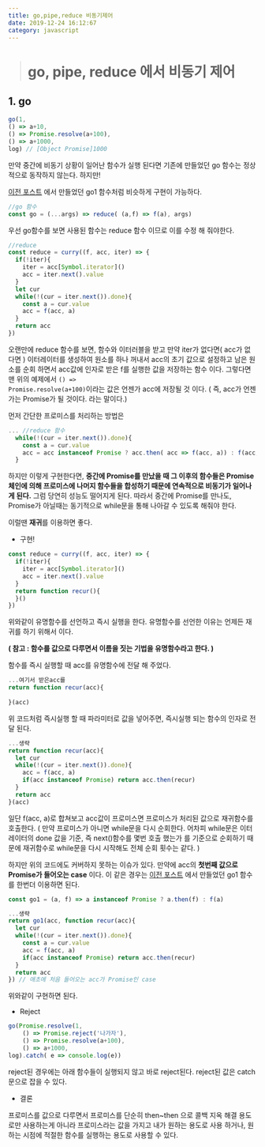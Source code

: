 ```yaml
---
title: go,pipe,reduce 비동기제어
date: 2019-12-24 16:12:67
category: javascript
---
```


> # go, pipe, reduce 에서 비동기 제어



## 1. go

```javascript
go(1,
() => a+10,
() => Promise.resolve(a+100),
() => a+1000,
log) // [Object Promise]1000
```

만약 중간에 비동기 상황이 일어난 함수가 실행 된다면 기존에 만들었던 go 함수는 정상적으로 동작하지 않는다.  하지만!

[이전 포스트]([https://doonguk.github.io/javascript/%EA%B0%92%EC%9C%BC%EB%A1%9C%EC%84%9C%EC%9D%98-promise/](https://doonguk.github.io/javascript/값으로서의-promise/)) 에서 만들었던 go1 함수처럼 비슷하게 구현이 가능하다.

```javascript
//go 함수
const go = (...args) => reduce( (a,f) => f(a), args)
```

우선 go함수를 보면 사용된 함수는 reduce 함수 이므로 이를 수정 해 줘야한다. 

```javascript
//reduce
const reduce = curry((f, acc, iter) => {
  if(!iter){
    iter = acc[Symbol.iterator]()
    acc = iter.next().value
  }
  let cur
  while(!(cur = iter.next()).done){
    const a = cur.value
    acc = f(acc, a)
  }
  return acc
})
```

오랜만에 reduce 함수를 보면, 함수와 이터러블을 받고 만약 iter가 없다면( acc가 없다면 ) 이터레이터를 생성하여 원소를 하나 꺼내서 acc의 초기 값으로 설정하고 남은 원소를 순회 하면서 acc값에 인자로 받은 f를 실행한 값을 저장하는 함수 이다. 그렇다면 맨 위의 예제에서 <code>() => Promise.resolve(a+100)</code>이라는 값은 언젠가 acc에 저장될 것 이다. ( 즉, acc가 언젠가는 Promise가 될 것이다. 라는 말이다.)

먼저 간단한 프로미스를 처리하는 방법은

```javascript
... //reduce 함수
  while(!(cur = iter.next()).done){
    const a = cur.value
    acc = acc instanceof Promise ? acc.then( acc => f(acc, a)) : f(acc, a)
  }
```

하지만 이렇게 구현한다면, **중간에 Promise를 만났을 때 그 이후의 함수들은 Promise 체인에 의해 프로미스에 나머지 함수들을 합성하기 때문에 연속적으로 비동기가 일어나게 된다.** 그럼 당연히 성능도 떨어지게 된다.  따라서 중간에 Promise를 만나도, Promise가 아닐때는 동기적으로 while문을 통해 나아갈 수 있도록 해줘야 한다.

이럴땐 **재귀**를 이용하면 좋다. 

- 구현!

```javascript
const reduce = curry((f, acc, iter) => {
  if(!iter){
    iter = acc[Symbol.iterator]()
    acc = iter.next().value
  }
  return function recur(){
  }()
})
```

위와같이 유명함수를 선언하고 즉시 실행을 한다. 유명함수를 선언한 이유는 언제든 재귀를 하기 위해서 이다.

**( 참고 : 함수를 값으로 다루면서 이름을 짓는 기법을 유명함수라고 한다. )**

함수를 즉시 실행할 때 acc를 유명함수에 전달 해 주었다.

```javascript
...여기서 받은acc를
return function recur(acc){
  
}(acc)
```

위 코드처럼 즉시실행 할 때 파라미터로 값을 넣어주면, 즉시실행 되는 함수의 인자로 전달 된다.

```javascript
...생략
return function recur(acc){
  let cur
  while(!(cur = iter.next()).done){
    acc = f(acc, a)
  	if(acc instanceof Promise) return acc.then(recur)
  }
  return acc
}(acc)
```

일단 f(acc, a)로 합쳐보고 acc값이 프로미스면 프로미스가 처리된 값으로 재귀함수를 호출한다. ( 만약 프로미스가 아니면 while문을 다시 순회한다. 어차피 while문은 이터레이터의 done 값을 기준, 즉 next()함수를 몇번 호출 했는가 를 기준으로 순회하기 때문에 재귀함수로 while문을 다시 시작해도 전체 순회 횟수는 같다. )

하지만 위의 코드에도 커버하지 못하는 이슈가 있다. 만약에 acc의 **첫번째 값으로 Promise가 들어오는 case** 이다. 이 같은 경우는 [이전 포스트]([https://doonguk.github.io/javascript/%EA%B0%92%EC%9C%BC%EB%A1%9C%EC%84%9C%EC%9D%98-promise/](https://doonguk.github.io/javascript/값으로서의-promise/)) 에서 만들었던 go1 함수를 한번더 이용하면 된다.

```javascript
const go1 = (a, f) => a instanceof Promise ? a.then(f) : f(a)
```

```javascript
...생략
return go1(acc, function recur(acc){ 
  let cur
  while(!(cur = iter.next()).done){
    const a = cur.value
    acc = f(acc, a)
    if(acc instanceof Promise) return acc.then(recur)
  }
  return acc
}) // 애초에 처음 들어오는 acc가 Promise인 case
```

위와같이 구현하면 된다.

- Reject

```javascript
go(Promise.resolve(1,
	() => Promise.reject('나가자'),
	() => Promise.resolve(a+100),
	() => a+1000,
log).catch( e => console.log(e))
```

reject된 경우에는 아래 함수들이 실행되지 않고 바로 reject된다. reject된 값은 catch문으로 잡을 수 있다.

- 결론

프로미스를 값으로 다루면서 프로미스를 단순히 then~then 으로 콜백 지옥 해결 용도로만 사용하는게 아니라 프로미스라는 값을 가지고 내가 원하는 용도로 사용 하거나, 원하는 시점에 적절한 함수를 실행하는 용도로 사용할 수 있다.

